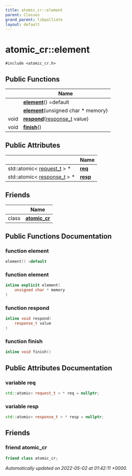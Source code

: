 ```yaml
---
title: atomic_cr::element
parent: Classes
grand_parent: libpalliate
layout: default
---
```


# atomic_cr::element






`#include <atomic_cr.h>`

## Public Functions

|                | Name           |
| -------------- | -------------- |
| | **[element](/libpalliate/generated/Classes/classatomic__cr_1_1element#function-element)**() =default |
| | **[element](/libpalliate/generated/Classes/classatomic__cr_1_1element#function-element)**(unsigned char * memory) |
| void | **[respond](/libpalliate/generated/Classes/classatomic__cr_1_1element#function-respond)**([response_t](/libpalliate/generated/Classes/classatomic__cr#using-response-t) value) |
| void | **[finish](/libpalliate/generated/Classes/classatomic__cr_1_1element#function-finish)**() |

## Public Attributes

|                | Name           |
| -------------- | -------------- |
| std::atomic< [request_t](/libpalliate/generated/Classes/classatomic__cr#using-request-t) > * | **[req](/libpalliate/generated/Classes/classatomic__cr_1_1element#variable-req)**  |
| std::atomic< [response_t](/libpalliate/generated/Classes/classatomic__cr#using-response-t) > * | **[resp](/libpalliate/generated/Classes/classatomic__cr_1_1element#variable-resp)**  |

## Friends

|                | Name           |
| -------------- | -------------- |
| class | **[atomic_cr](/libpalliate/generated/Classes/classatomic__cr_1_1element#friend-atomic-cr)**  |

## Public Functions Documentation

### function element

```cpp
element() =default
```


### function element

```cpp
inline explicit element(
    unsigned char * memory
)
```


### function respond

```cpp
inline void respond(
    response_t value
)
```


### function finish

```cpp
inline void finish()
```


## Public Attributes Documentation

### variable req

```cpp
std::atomic< request_t > * req = nullptr;
```


### variable resp

```cpp
std::atomic< response_t > * resp = nullptr;
```


## Friends

### friend atomic_cr

```cpp
friend class atomic_cr;
```



_Automatically updated on 2022-05-02 at 01:42:11 +0000._